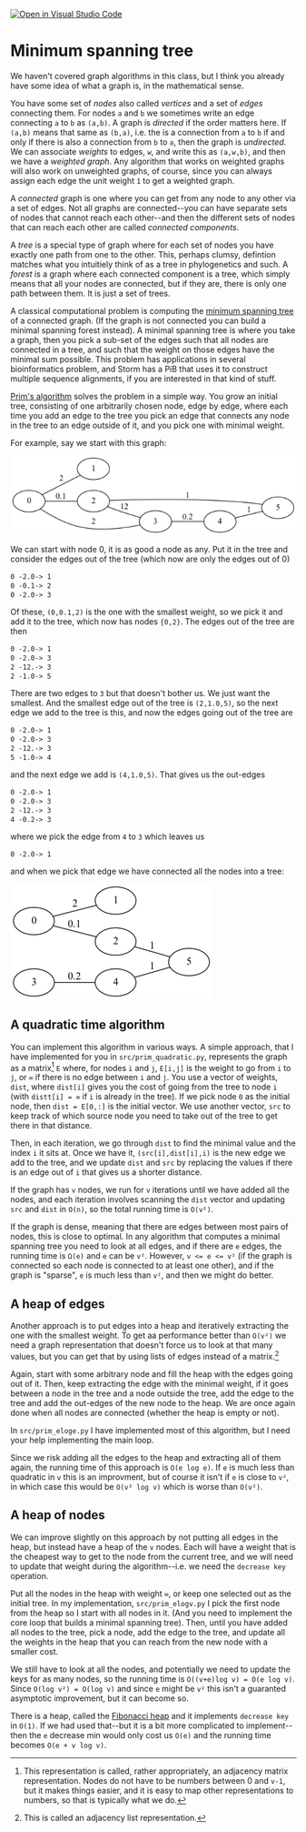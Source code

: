 [![Open in Visual Studio Code](https://classroom.github.com/assets/open-in-vscode-c66648af7eb3fe8bc4f294546bfd86ef473780cde1dea487d3c4ff354943c9ae.svg)](https://classroom.github.com/online_ide?assignment_repo_id=9581819&assignment_repo_type=AssignmentRepo)
# Minimum spanning tree

We haven't covered graph algorithms in this class, but I think you already have some idea of what a graph is, in the mathematical sense.

You have some set of *nodes* also called *vertices* and a set of *edges* connecting them. For nodes `a` and `b` we sometimes write an edge connecting `a` to `b` as `(a,b)`. A graph is *directed* if the order matters here. If `(a,b)` means that same as `(b,a)`, i.e. the is a connection from `a` to `b` if and only if there is also a connection from `b` to `a`, then the graph is *undirected*. We can associate *weights* to edges, `w`, and write this as `(a,w,b)`, and then we have a *weighted graph*. Any algorithm that works on weighted graphs will also work on unweighted graphs, of course, since you can always assign each edge the unit weight `1` to get a weighted graph.

A *connected* graph is one where you can get from any node to any other via a set of edges. Not all graphs are connected--you can have separate sets of nodes that cannot reach each other--and then the different sets of nodes that can reach each other are called *connected components*.

A *tree* is a special type of graph where for each set of nodes you have exactly one path from one to the other. This, perhaps clumsy, defintion matches what you intuitiely think of as a tree in phylogenetics and such. A *forest* is a graph where each connected component is a tree, which simply means that all your nodes are connected, but if they are, there is only one path between them. It is just a set of trees.

A classical computational problem is computing the [minimum spanning tree](https://en.wikipedia.org/wiki/Minimum_spanning_tree) of a connected graph. (If the graph is not connected you can build a minimal spanning forest instead). A minimal spanning tree is where you take a graph, then you pick a sub-set of the edges such that all nodes are connected in a tree, and such that the weight on those edges have the minimal sum possible. This problem has applications in several bioinformatics problem, and Storm has a PiB that uses it to construct multiple sequence alignments, if you are interested in that kind of stuff.

[Prim's algorithm](https://en.wikipedia.org/wiki/Prim%27s_algorithm) solves the problem in a simple way. You grow an initial tree, consisting of one arbitrarily chosen node, edge by edge, where each time you add an edge to the tree you pick an edge that connects any node in the tree to an edge outside of it, and you pick one with minimal weight.

For example, say we start with this graph:

![Graph](img/graph.png)

We can start with node 0, it is as good a node as any. Put it in the tree and consider the edges out of the tree (which now are only the edges out of 0)

```
0 -2.0-> 1
0 -0.1-> 2
0 -2.0-> 3
```

Of these, `(0,0.1,2)` is the one with the smallest weight, so we pick it and add it to the tree, which now has nodes `{0,2}`. The edges out of the tree are then

```
0 -2.0-> 1
0 -2.0-> 3
2 -12.-> 3
2 -1.0-> 5
```

There are two edges to `3` but that doesn't bother us. We just want the smallest. And the smallest edge out of the tree is `(2,1.0,5)`, so the next edge we add to the tree is this, and now the edges going out of the tree are

```
0 -2.0-> 1
0 -2.0-> 3
2 -12.-> 3
5 -1.0-> 4
```

and the next edge we add is `(4,1.0,5)`. That gives us the out-edges

```
0 -2.0-> 1
0 -2.0-> 3
2 -12.-> 3
4 -0.2-> 3
```

where we pick the edge from `4` to `3` which leaves us

```
0 -2.0-> 1
```

and when we pick that edge we have connected all the nodes into a tree:

![Minimal spanning tree](img/tree.png)

## A quadratic time algorithm

You can implement this algorithm in various ways. A simple approach, that I have implemented for you in `src/prim_quadratic.py`, represents the graph as a matrix[^1] `E` where, for nodes `i` and `j`, `E[i,j]` is the weight to go from `i` to `j`, or `∞` if there is no edge between `i` and `j`. You use a vector of weights, `dist`, where `dist[i]` gives you the cost of going from the tree to node `i` (with `distt[i] = ∞` if `i` is already in the tree). If we pick node `0` as the initial node, then `dist = E[0,:]` is the initial vector. We use another vector, `src` to keep track of which source node you need to take out of the tree to get there in that distance. 

Then, in each iteration, we go through `dist` to find the minimal value and the index `i` it sits at. Once we have it, `(src[i],dist[i],i)` is the new edge we add to the tree, and we update `dist` and `src` by replacing the values if there is an edge out of `i` that gives us a shorter distance.

If the graph has `v` nodes, we run for `v` iterations until we have added all the nodes, and each iteration involves scanning the `dist` vector and updating `src` and `dist` in `O(n)`, so the total running time is `O(v²)`.

If the graph is dense, meaning that there are edges between most pairs of nodes, this is close to optimal. In any algorithm that computes a minimal spanning tree you need to look at all edges, and if there are `e` edges, the running time is `Ω(e)` and `e` can be `v²`. However, `v <= e <= v²` (if the graph is connected so each node is connected to at least one other), and if the graph is "sparse", `e` is much less than `v²`, and then we might do better.

## A heap of edges

Another approach is to put edges into a heap and iteratively extracting the one with the smallest weight. To get aa performance better than `O(v²)` we need a graph representation that doesn't force us to look at that many values, but you can get that by using lists of edges instead of a matrix.[^2]


Again, start with some arbitrary node and fill the heap with the edges going out of it. Then, keep extracting the edge with the minimal weight, if it goes between a node in the tree and a node outside the tree, add the edge to the tree and add the out-edges of the new node to the heap. We are once again done when all nodes are connected (whether the heap is empty or not).

In `src/prim_eloge.py` I have implemented most of this algorithm, but I need your help implementing the main loop.

Since we risk adding all the edges to the heap and extracting all of them again, the running time of this approach is `O(e log e)`.  If `e` is much less than quadratic in `v` this is an improvment, but of course it isn't if `e` is close to `v²`, in which case this would be `O(v² log v)` which is worse than `O(v²)`. 

## A heap of nodes

We can improve slightly on this approach by not putting all edges in the heap, but instead have a heap of the `v` nodes. Each will have a weight that is the cheapest way to get to the node from the current tree, and we will need to update that weight during the algorithm--i.e. we need the `decrease key` operation.

Put all the nodes in the heap with weight `∞`, or keep one selected out as the initial tree. In my implementation, `src/prim_elogv.py` I pick the first node from the heap so I start with all nodes in it. (And you need to implement the core loop that builds a minimal spanning tree). Then, until you have added all nodes to the tree, pick a node, add the edge to the tree, and update all the weights in the heap that you can reach from the new node with a smaller cost.

We still have to look at all the nodes, and potentially we need to update the keys for as many nodes, so the running time is `O((v+e)log v) = O(e log v)`. Since `O(log v²) = O(log v)` and since `e` might be `v²` this isn't a guaranted asymptotic improvement, but it can become so. 

There is a heap, called the [Fibonacci heap](https://en.wikipedia.org/wiki/Fibonacci_heap) and it implements `decrease key` in `O(1)`. If we had used that--but it is a bit more complicated to implement--then the `e` decrease min would only cost us `O(e)` and the running time becomes `O(e + v log v)`.




[^1]: This representation is called, rather appropriately, an adjacency matrix representation. Nodes do not have to be numbers between 0 and `v-1`, but it makes things easier, and it is easy to map other representations to numbers, so that is typically what we do.

[^2]: This is called an adjacency list representation.